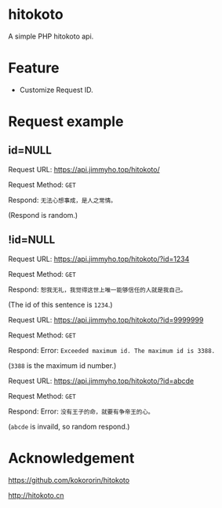 # hitokoto

A simple PHP hitokoto api.

# Feature

- Customize Request ID.

# Request example

## id=NULL

Request URL: https://api.jimmyho.top/hitokoto/

Request Method: `GET`

Respond: `无法心想事成，是人之常情。`

(Respond is random.)

## !id=NULL

Request URL: https://api.jimmyho.top/hitokoto/?id=1234

Request Method: `GET`

Respond: `恕我无礼，我觉得这世上唯一能够信任的人就是我自己。`

(The id of this sentence is `1234`.)

Request URL: https://api.jimmyho.top/hitokoto/?id=9999999

Request Method: `GET`

Respond: Error: `Exceeded maximum id. The maximum id is 3388.`

(`3388` is the maximum id number.)

Request URL: https://api.jimmyho.top/hitokoto/?id=abcde

Request Method: `GET`

Respond: Error: `没有王子的命，就要有争帝王的心。`

(`abcde` is invaild, so random respond.)

# Acknowledgement

https://github.com/kokororin/hitokoto

http://hitokoto.cn
